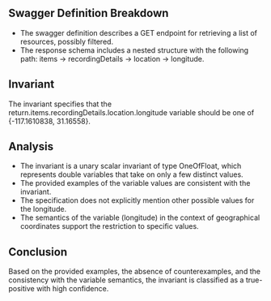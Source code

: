 ## Swagger Definition Breakdown
- The swagger definition describes a GET endpoint for retrieving a list of resources, possibly filtered.
- The response schema includes a nested structure with the following path: items -> recordingDetails -> location -> longitude.

## Invariant
The invariant specifies that the return.items.recordingDetails.location.longitude variable should be one of {-117.1610838, 31.16558}.

## Analysis
- The invariant is a unary scalar invariant of type OneOfFloat, which represents double variables that take on only a few distinct values.
- The provided examples of the variable values are consistent with the invariant.
- The specification does not explicitly mention other possible values for the longitude.
- The semantics of the variable (longitude) in the context of geographical coordinates support the restriction to specific values.

## Conclusion
Based on the provided examples, the absence of counterexamples, and the consistency with the variable semantics, the invariant is classified as a true-positive with high confidence.
